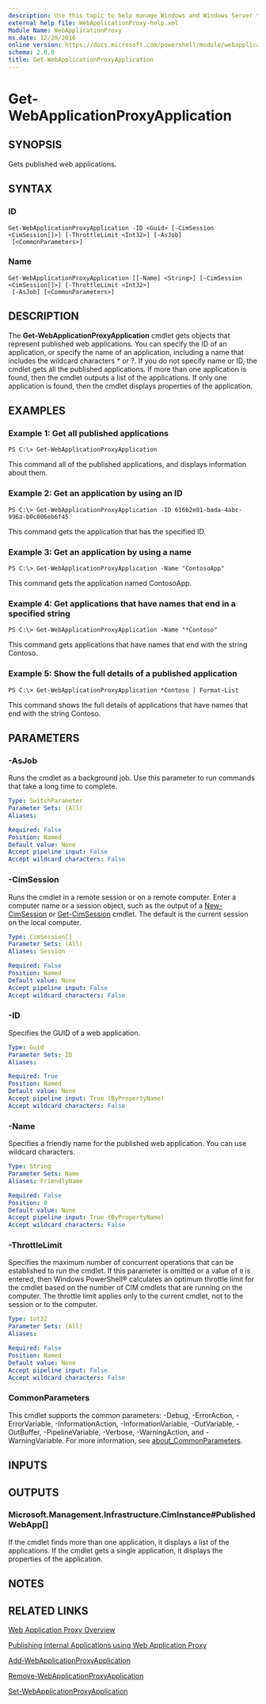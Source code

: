 ```yaml
---
description: Use this topic to help manage Windows and Windows Server technologies with Windows PowerShell.
external help file: WebApplicationProxy-help.xml
Module Name: WebApplicationProxy
ms.date: 12/20/2016
online version: https://docs.microsoft.com/powershell/module/webapplicationproxy/get-webapplicationproxyapplication?view=windowsserver2019-ps&wt.mc_id=ps-gethelp
schema: 2.0.0
title: Get-WebApplicationProxyApplication
---
```


# Get-WebApplicationProxyApplication

## SYNOPSIS
Gets published web applications.

## SYNTAX

### ID
```
Get-WebApplicationProxyApplication -ID <Guid> [-CimSession <CimSession[]>] [-ThrottleLimit <Int32>] [-AsJob]
 [<CommonParameters>]
```

### Name
```
Get-WebApplicationProxyApplication [[-Name] <String>] [-CimSession <CimSession[]>] [-ThrottleLimit <Int32>]
 [-AsJob] [<CommonParameters>]
```

## DESCRIPTION
The **Get-WebApplicationProxyApplication** cmdlet gets objects that represent published web applications.
You can specify the ID of an application, or specify the name of an application, including a name that includes the wildcard characters * or ?.
If you do not specify name or ID, the cmdlet gets all the published applications.
If more than one application is found, then the cmdlet outputs a list of the applications.
If only one application is found, then the cmdlet displays properties of the application.

## EXAMPLES

### Example 1: Get all published applications
```
PS C:\> Get-WebApplicationProxyApplication
```

This command all of the published applications, and displays information about them.

### Example 2: Get an application by using an ID
```
PS C:\> Get-WebApplicationProxyApplication -ID 616b2e81-bada-4abc-996a-b0c806eb6f45
```

This command gets the application that has the specified ID.

### Example 3: Get an application by using a name
```
PS C:\> Get-WebApplicationProxyApplication -Name "ContosoApp"
```

This command gets the application named ContosoApp.

### Example 4: Get applications that have names that end in a specified string
```
PS C:\> Get-WebApplicationProxyApplication -Name "*Contoso"
```

This command gets applications that have names that end with the string Contoso.

### Example 5: Show the full details of a published application
```
PS C:\> Get-WebApplicationProxyApplication *Contoso | Format-List
```

This command shows the full details of applications that have names that end with the string Contoso.

## PARAMETERS

### -AsJob
Runs the cmdlet as a background job. Use this parameter to run commands that take a long time to complete.

```yaml
Type: SwitchParameter
Parameter Sets: (All)
Aliases: 

Required: False
Position: Named
Default value: None
Accept pipeline input: False
Accept wildcard characters: False
```

### -CimSession
Runs the cmdlet in a remote session or on a remote computer.
Enter a computer name or a session object, such as the output of a [New-CimSession](https://go.microsoft.com/fwlink/p/?LinkId=227967) or [Get-CimSession](https://go.microsoft.com/fwlink/p/?LinkId=227966) cmdlet.
The default is the current session on the local computer.

```yaml
Type: CimSession[]
Parameter Sets: (All)
Aliases: Session

Required: False
Position: Named
Default value: None
Accept pipeline input: False
Accept wildcard characters: False
```

### -ID
Specifies the GUID of a web application.

```yaml
Type: Guid
Parameter Sets: ID
Aliases: 

Required: True
Position: Named
Default value: None
Accept pipeline input: True (ByPropertyName)
Accept wildcard characters: False
```

### -Name
Specifies a friendly name for the published web application.
You can use wildcard characters.

```yaml
Type: String
Parameter Sets: Name
Aliases: FriendlyName

Required: False
Position: 0
Default value: None
Accept pipeline input: True (ByPropertyName)
Accept wildcard characters: False
```

### -ThrottleLimit
Specifies the maximum number of concurrent operations that can be established to run the cmdlet.
If this parameter is omitted or a value of `0` is entered, then Windows PowerShell® calculates an optimum throttle limit for the cmdlet based on the number of CIM cmdlets that are running on the computer.
The throttle limit applies only to the current cmdlet, not to the session or to the computer.

```yaml
Type: Int32
Parameter Sets: (All)
Aliases: 

Required: False
Position: Named
Default value: None
Accept pipeline input: False
Accept wildcard characters: False
```

### CommonParameters
This cmdlet supports the common parameters: -Debug, -ErrorAction, -ErrorVariable, -InformationAction, -InformationVariable, -OutVariable, -OutBuffer, -PipelineVariable, -Verbose, -WarningAction, and -WarningVariable. For more information, see [about_CommonParameters](https://go.microsoft.com/fwlink/?LinkID=113216).

## INPUTS

## OUTPUTS

### Microsoft.Management.Infrastructure.CimInstance#PublishedWebApp[]
If the cmdlet finds more than one application, it displays a list of the applications.
If the cmdlet gets a single application, it displays the properties of the application.

## NOTES

## RELATED LINKS

[Web Application Proxy Overview](https://technet.microsoft.com/library/dn280944.aspx)

[Publishing Internal Applications using Web Application Proxy](https://technet.microsoft.com/library/dn383650.aspx)

[Add-WebApplicationProxyApplication](./Add-WebApplicationProxyApplication.md)

[Remove-WebApplicationProxyApplication](./Remove-WebApplicationProxyApplication.md)

[Set-WebApplicationProxyApplication](./Set-WebApplicationProxyApplication.md)

